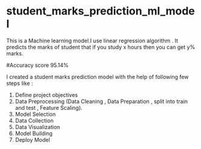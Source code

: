 # student_marks_prediction_ml_model

This is a Machine learning model.I use linear regression algorithm . It predicts the marks of student that if you study x hours then you can get y% marks.

#Accuracy score
95.14%

I created a student marks prediction model with the help of following few steps like :

1. Define project objectives
2. Data Preprocessing (Data Cleaning , Data Preparation , split into train and test , Feature Scaling).
3. Model Selection
4. Data Collection
5. Data Visualization
6. Model Building
7. Deploy Model
